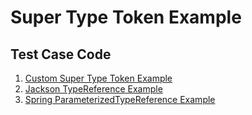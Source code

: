# Super Type Token Example
## Test Case Code
1. [Custom Super Type Token Example](https://github.com/libedi/super-type-token-sample/blob/master/demo-super-type-token/src/test/java/com/example/demo/CustomSuperTypeTokenTest.java)
2. [Jackson TypeReference Example](https://github.com/libedi/super-type-token-sample/blob/master/demo-super-type-token/src/test/java/com/example/demo/JacksonTypeReferenceTest.java)
3. [Spring ParameterizedTypeReference Example](https://github.com/libedi/super-type-token-sample/blob/master/demo-super-type-token/src/test/java/com/example/demo/SpringParameterizedTypeReferenceTest.java)
